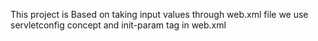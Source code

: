 This project is Based on taking input values through web.xml file
we use servletconfig concept and init-param tag in web.xml